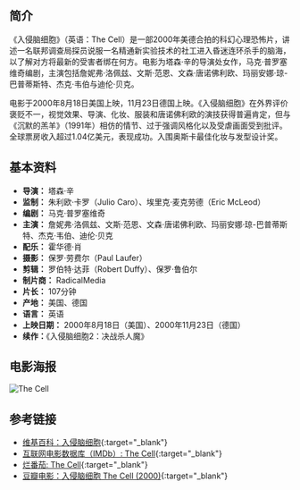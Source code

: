 ##  简介

《入侵脑细胞》（英语：The Cell）是一部2000年美德合拍的科幻心理恐怖片，讲述一名联邦调查局探员说服一名精通新实验技术的社工进入昏迷连环杀手的脑海，以了解对方将最新的受害者绑在何方。电影为塔森·辛的导演处女作，马克·普罗塞维奇编剧，主演包括詹妮弗·洛佩兹、文斯·范恩、文森·唐诺佛利欧、玛丽安娜·琼-巴普蒂斯特、杰克·韦伯与迪伦·贝克。

电影于2000年8月18日美国上映，11月23日德国上映。《入侵脑细胞》在外界评价褒贬不一，视觉效果、导演、化妆、服装和唐诺佛利欧的演技获得普遍肯定，但与《沉默的羔羊》（1991年）相仿的情节、过于强调风格化以及受虐画面受到批评。全球票房收入超过1.04亿美元，表现成功。入围奥斯卡最佳化妆与发型设计奖。

## 基本资料

* **导演：** 塔森·辛
* **监制：** 朱利欧·卡罗（Julio Caro）、埃里克·麦克劳德（Eric McLeod） 
* **编剧：** 马克·普罗塞维奇
* **主演：** 詹妮弗·洛佩兹、文斯·范恩、文森·唐诺佛利欧、玛丽安娜·琼-巴普蒂斯特、杰克·韦伯、迪伦·贝克
* **配乐：** 霍华德·肖
* **摄影：** 保罗·劳费尔（Paul Laufer）
* **剪辑：** 罗伯特·达菲（Robert Duffy）、保罗·鲁伯尔
* **制片商：** RadicalMedia
* **片长：** 107分钟
* **产地：** 美国、德国
* **语言：** 英语
* **上映日期：** 2000年8月18日（美国）、2000年11月23日（德国）
* **续作：**《入侵脑细胞2：决战杀人魔》

## 电影海报

![The Cell](https://upload.wikimedia.org/wikipedia/zh/0/07/The_Cell_Poster.jpg)

## 参考链接

* [维基百科：入侵脑细胞](https://zh.wikipedia.org/wiki/%E5%85%A5%E4%BE%B5%E8%85%A6%E7%B4%B0%E8%83%9E){:target="_blank"}
* [互联网电影数据库（IMDb）: The Cell](https://www.imdb.com/title/tt0209958/){:target="_blank"}
* [烂番茄: The Cell](https://www.rottentomatoes.com/m/the_cell_2000){:target="_blank"}
* [豆瓣电影：入侵脑细胞 The Cell (2000)](https://movie.douban.com/subject/1293171/){:target="_blank"}